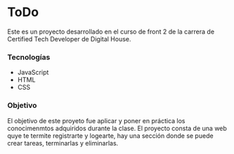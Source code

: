 # ToDo
Este es un proyecto desarrollado en el curso de front 2 de la carrera de Certified Tech Developer de Digital House.
### Tecnologías
* JavaScript
* HTML
* CSS
### Objetivo
El objetivo de este proyeto fue aplicar y poner en práctica los conocimenmtos  adquiridos durante la clase. El proyecto consta de una web quye te termite registrarte y logearte, hay una sección donde se puede crear tareas, terminarlas y eliminarlas. 
